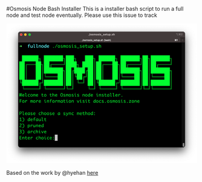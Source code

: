 #Osmosis Node Bash Installer
This is a installer bash script to run a full node and  test node eventually. Please use this issue to track []()

![](assets/6232a479.png)

Based on the work by @hyehan [here](https://github.com/osmosis-labs/awesome/blob/main/tools/spin_osmosis_with_snapshot.md)
